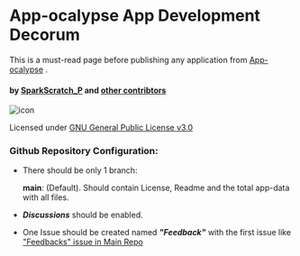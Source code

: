 # App-ocalypse App Development Decorum

 This is a must-read page before publishing any application from [App-ocalypse](https://app-ocalypse.github.io/App-ocalypse/) .
 
 #### by [SparkScratch_P](https://github.com/SparkScratch-P) and [other contribtors](https://github.com/orgs/App-ocalypse/people)
![icon](https://raw.githubusercontent.com/SparkScratch-P/Home/main/favicon.ico) 

Licensed under [GNU General Public License v3.0](https://github.com/App-ocalypse/App-ocalypse/blob/main/LICENSE)
 
### Github Repository Configuration:
 - There should be only 1 branch:
 
      **main**: (Default). Should contain License, Readme and the total app-data with all files.
     
     
 - ***Discussions*** should be enabled.
 - One Issue should be created named ***"Feedback"*** with the first issue like ["Feedbacks" issue in Main Repo](https://github.com/App-ocalypse/App-ocalypse/issues/1)
